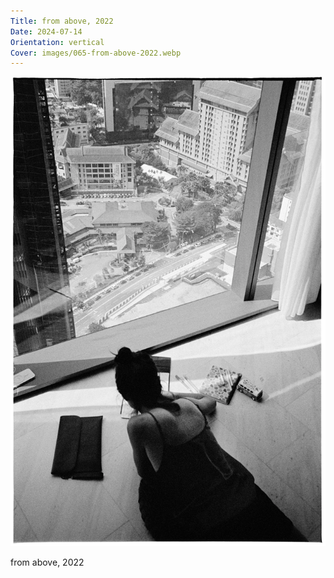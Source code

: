 ```yaml
---
Title: from above, 2022
Date: 2024-07-14
Orientation: vertical
Cover: images/065-from-above-2022.webp
---
```


![from above, 2023](images/065-from-above-2022@2x.webp)

from above, 2022

